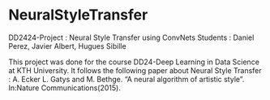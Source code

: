 # NeuralStyleTransfer
DD2424-Project : Neural Style Transfer using ConvNets
Students : Daniel Perez, Javier Albert, Hugues Sibille

This project was done for the course DD24-Deep Learning in Data Science at KTH University. 
It follows the following paper about Neural Style Transfer : A. Ecker L. Gatys and M. Bethge. “A neural algorithm of artistic style”. In:Nature Communications(2015).
